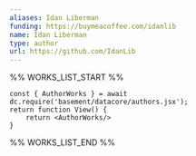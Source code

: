 ```yaml
---
aliases: Idan Liberman
funding: https://buymeacoffee.com/idanlib
name: Idan Liberman
type: author
url: https://github.com/IdanLib
---
```



%% WORKS_LIST_START %%

```datacorejsx
const { AuthorWorks } = await dc.require('basement/datacore/authors.jsx');
return function View() {
    return <AuthorWorks/>
}
```
%% WORKS_LIST_END %%